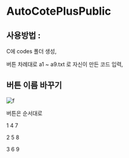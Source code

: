# AutoCotePlusPublic

## 사용방법 : 

C에 codes 폴더 생성, 

버튼 차례대로 a1 ~ a9.txt 로 자신이 만든 코드 입력, 



## 버튼 이름 바꾸기 
![f](https://user-images.githubusercontent.com/36880919/81414779-700e9000-9182-11ea-8644-509097bf38f8.png)


버튼은 순서대로

1    4    7

2    5    8

3    6    9

